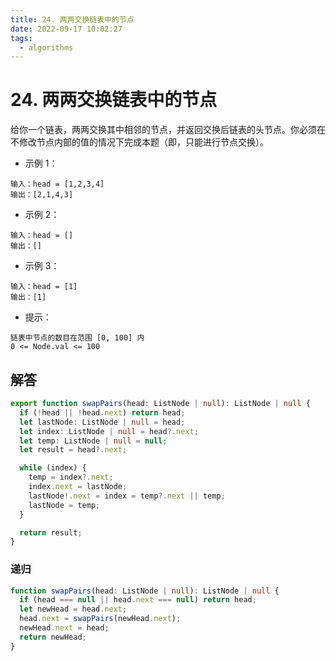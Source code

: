 ```yaml
---
title: 24. 两两交换链表中的节点
date: 2022-09-17 10:02:27
tags:
  - algorithms
---
```


# 24. 两两交换链表中的节点

给你一个链表，两两交换其中相邻的节点，并返回交换后链表的头节点。你必须在不修改节点内部的值的情况下完成本题（即，只能进行节点交换）。

- 示例 1：

```
输入：head = [1,2,3,4]
输出：[2,1,4,3]
```

- 示例 2：

```
输入：head = []
输出：[]
```

- 示例 3：

```
输入：head = [1]
输出：[1]
```

- 提示：

```
链表中节点的数目在范围 [0, 100] 内
0 <= Node.val <= 100
```

## 解答

```ts
export function swapPairs(head: ListNode | null): ListNode | null {
  if (!head || !head.next) return head;
  let lastNode: ListNode | null = head;
  let index: ListNode | null = head?.next;
  let temp: ListNode | null = null;
  let result = head?.next;

  while (index) {
    temp = index?.next;
    index.next = lastNode;
    lastNode!.next = index = temp?.next || temp;
    lastNode = temp;
  }

  return result;
}
```

### 递归

```ts
function swapPairs(head: ListNode | null): ListNode | null {
  if (head === null || head.next === null) return head;
  let newHead = head.next;
  head.next = swapPairs(newHead.next);
  newHead.next = head;
  return newHead;
}
```
